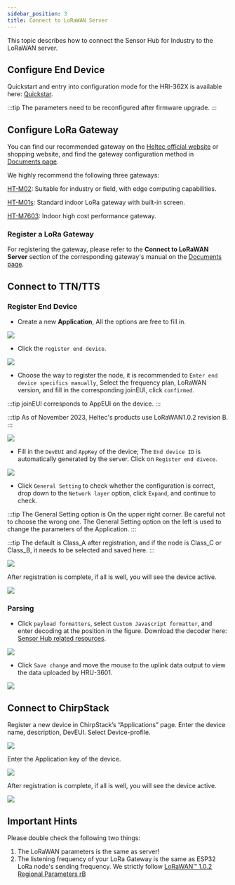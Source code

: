 ```yaml
---
sidebar_position: 3
title: Connect to LoRaWAN Server
---
```





This topic describes how to connect the Sensor Hub for Industry to the LoRaWAN server.
## Configure End Device
Quickstart and entry into configuration mode for the HRI-362X is available here: [Quickstar](/docs/devices/open-source-devices/plug-play/hri-3622-sensor-hub-bus-transformer/usage-guide).

:::tip
The parameters need to be reconfigured after firmware upgrade.
:::

## Configure LoRa Gateway
You can find our recommended gateway on the [Heltec official website](https://heltec.org/) or shopping website, and find the gateway configuration method in [Documents page](/docs/devices/lora-gateway/).

We highly recommend the following three gateways:

[HT-M02](https://heltec.org/project/ht-m02-v2/): Suitable for industry or field, with edge computing capabilities.

[HT-M01s](https://heltec.org/project/ht-m01s-v2/): Standard indoor LoRa gateway with built-in screen.

[HT-M7603](https://heltec.org/project/ht-m7603/): Indoor high cost performance gateway.

### Register a LoRa Gateway
For registering the gateway, please refer to the **Connect to LoRaWAN Server** section of the corresponding gateway's manual on the [Documents page](/docs/devices/lora-gateway/).
## Connect to TTN/TTS
### Register End Device
+ Create a new **Application**, All the options are free to fill in.

![](img/08.png)
+ Click the `register end device`.

![](img/09.png)

+ Choose the way to register the node, it is recommended to `Enter end device specifics manually`, Select the frequency plan, LoRaWAN version, and fill in the corresponding joinEUI, click `confirmed`.

:::tip
joinEUI corresponds to AppEUI on the device.
:::

:::tip
As of November 2023, Heltec's products use LoRaWAN1.0.2 revision B.
:::

![](img/10.png)

+ Fill in the `DevEUI` and `AppKey` of the device; The `End device ID` is automatically generated by the server. Click on `Register end divece`.

![](img/11.png)

+ Click `General Setting` to check whether the configuration is correct, drop down to the `Network layer` option, click `Expand`, and continue to check.

:::tip
The General Setting option is On the upper right corner. Be careful not to choose the wrong one. The General Setting option on the left is used to change the parameters of the Application.
:::

:::tip
The default is Class_A after registration, and if the node is Class_C or Class_B, it needs to be selected and saved here.
:::

![](img/12.png)

After registration is complete, if all is well, you will see the device active.

![](img/13.jpg)

### Parsing
+ Click `payload formatters`, select `Custom Javascript formatter`, and enter decoding at the position in the figure. Download the decoder here: [Sensor Hub related resources](https://resource.heltec.cn/download/Sensor%20Hub%20for%20industry).

![](img/14.jpg)

+ Click `Save change` and move the mouse to the uplink data output to view the data uploaded by HRU-3601.

![](img/15.png)

## Connect to ChirpStack

Register a new device in ChirpStack’s “Applications” page. Enter the device name, description, DevEUI. Select Device-profile.

![](img/20.png)

Enter the Application key of the device.

![](img/21.png)

After registration is complete, if all is well, you will see the device active.

![](img/22.png)

## Important Hints

Please double check the following two things:

1. The LoRaWAN parameters is the same as server!
2. The listening frequency of your LoRa Gateway is the same as ESP32 LoRa node's sending frequency. We strictly follow [LoRaWAN™ 1.0.2 Regional Parameters rB](https://resource.heltec.cn/download/LoRaWANRegionalParametersv1.0.2_final_1944_1.pdf)

